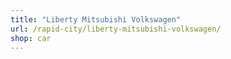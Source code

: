 ```yaml
---
title: "Liberty Mitsubishi Volkswagen"
url: /rapid-city/liberty-mitsubishi-volkswagen/
shop: car
---
```

